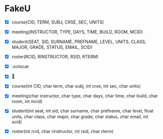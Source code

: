 # FakeU

- [x] course(CID, TERM, SUBJ, CRSE, SEC, UNITS)
- [x] meeting(INSTRUCTOR, TYPE, DAYS, TIME, BUILD, ROOM, MCID)
- [x] student(SEAT, SID, SURNAME, PREFNAME, LEVEL, UNITS, CLASS, MAJOR, GRADE, STATUS, EMAIL, SCID)
- [x] roster(RCID, RINSTRUCTOR, RSID, RTERM)
- [x] :octocat:

- [x] :metal:
- [x] course(int CID, char term, char subj, int crse, int sec, char units)
- [x] meeting(char instructor, char type, char days, char time, char build, char room, int mcid)
- [x] student(int seat, int sid, char surname, char prefname, char level, float units, char class, char major, char grade, char status, char email, int scid)
- [x] roster(int rcid, char rinstructor, int rsid, char rterm)
